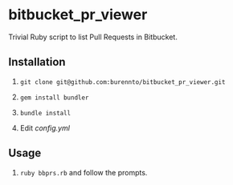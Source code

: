 bitbucket_pr_viewer
===================

Trivial Ruby script to list Pull Requests in Bitbucket.

Installation
------------
1. `git clone git@github.com:burennto/bitbucket_pr_viewer.git`

2. `gem install bundler`

3. `bundle install`

4. Edit _config.yml_

Usage
-----

1. `ruby bbprs.rb` and follow the prompts.
